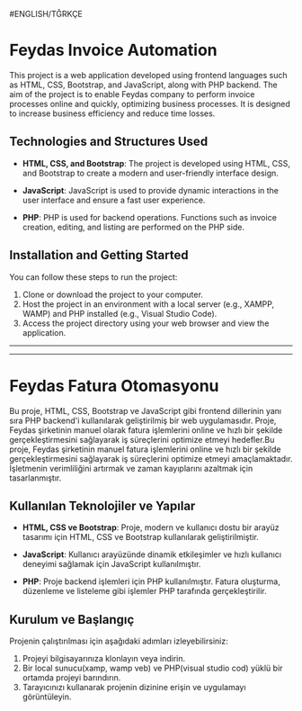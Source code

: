 #ENGLISH/TĞRKÇE

# Feydas Invoice Automation

This project is a web application developed using frontend languages such as HTML, CSS, Bootstrap, and JavaScript, along with PHP backend. The aim of the project is to enable Feydas company to perform invoice processes online and quickly, optimizing business processes. It is designed to increase business efficiency and reduce time losses.

## Technologies and Structures Used

- **HTML, CSS, and Bootstrap**: The project is developed using HTML, CSS, and Bootstrap to create a modern and user-friendly interface design.
  
- **JavaScript**: JavaScript is used to provide dynamic interactions in the user interface and ensure a fast user experience.
  
- **PHP**: PHP is used for backend operations. Functions such as invoice creation, editing, and listing are performed on the PHP side.

## Installation and Getting Started

You can follow these steps to run the project:

1. Clone or download the project to your computer.
2. Host the project in an environment with a local server (e.g., XAMPP, WAMP) and PHP installed (e.g., Visual Studio Code).
3. Access the project directory using your web browser and view the application.

------------------------------------------------------------------------------------------------------------------------------------------------------------------------------------------------------------------------------------------------------------
------------------------------------------------------------------------------------------------------------------------------------------------------------------------------------------------------------------------------------------------------------
# Feydas Fatura Otomasyonu

Bu proje, HTML, CSS, Bootstrap ve JavaScript gibi frontend dillerinin yanı sıra PHP backend'i kullanılarak geliştirilmiş bir web uygulamasıdır. Proje, Feydas şirketinin manuel olarak fatura işlemlerini online ve hızlı bir şekilde gerçekleştirmesini sağlayarak iş süreçlerini optimize etmeyi hedefler.Bu proje, Feydas şirketinin manuel fatura işlemlerini online ve hızlı bir şekilde gerçekleştirmesini sağlayarak iş süreçlerini optimize etmeyi amaçlamaktadır.
İşletmenin verimliliğini artırmak ve zaman kayıplarını azaltmak için tasarlanmıştır.

## Kullanılan Teknolojiler ve Yapılar

- **HTML, CSS ve Bootstrap**: Proje, modern ve kullanıcı dostu bir arayüz tasarımı için HTML, CSS ve Bootstrap kullanılarak geliştirilmiştir.
  
- **JavaScript**: Kullanıcı arayüzünde dinamik etkileşimler ve hızlı kullanıcı deneyimi sağlamak için JavaScript kullanılmıştır.
  
- **PHP**: Proje backend işlemleri için PHP kullanılmıştır. Fatura oluşturma, düzenleme ve listeleme gibi işlemler PHP tarafında gerçekleştirilir.

## Kurulum ve Başlangıç

Projenin çalıştırılması için aşağıdaki adımları izleyebilirsiniz:

1. Projeyi bilgisayarınıza klonlayın veya indirin.
2. Bir local sunucu(xamp, wamp veb) ve PHP(visual studio cod) yüklü bir ortamda projeyi barındırın.
3. Tarayıcınızı kullanarak projenin dizinine erişin ve uygulamayı görüntüleyin.

